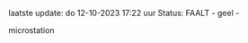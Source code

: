 laatste update: 
do 12-10-2023 17:22   uur 
Status: FAALT - geel - 
<div class="service Y">microstation</div>